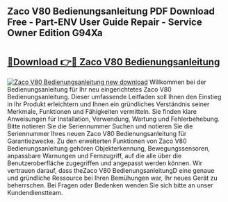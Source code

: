 ## Zaco V80 Bedienungsanleitung PDF Download Free - Part-ENV User Guide Repair - Service Owner Edition G94Xa

# <h2><a href="http://df47c0.blite.top/?on=Zaco+V80+Bedienungsanleitung">🔗Download 👉🔴 Zaco V80 Bedienungsanleitung</a></h2>

[![Zaco V80 Bedienungsanleitung new download](https://i.imgur.com/lujVjoI.png)](http://df47c0.blite.top/?on=Zaco+V80+Bedienungsanleitung)
Willkommen bei der Bedienungsanleitung für Ihr neu eingerichtetes Zaco V80 Bedienungsanleitung. Dieser umfassende Leitfaden soll Ihnen den Einstieg in Ihr Produkt erleichtern und Ihnen ein gründliches Verständnis seiner Merkmale, Funktionen und Fähigkeiten vermitteln. Sie finden klare Anweisungen für Installation, Verwendung, Wartung und Fehlerbehebung. Bitte notieren Sie die Seriennummer Suchen und notieren Sie die Seriennummer Ihres neuen Zaco V80 Bedienungsanleitung für Garantiezwecke. Zu den erweiterten Funktionen von Zaco V80 Bedienungsanleitung gehören Objekterkennung, Bewegungssensoren, anpassbare Warnungen und Fernzugriff, auf die alle über die Benutzeroberfläche zugegriffen und angepasst werden können. Wir vertrauen darauf, dass theZaco V80 BedienungsanleitungD eine genaue und gründliche Ressource bei Ihren Bemühungen war, Ihr neues Gerät zu beherrschen. Bei Fragen oder Bedenken wenden Sie sich bitte an unser Kundendienstteam.
